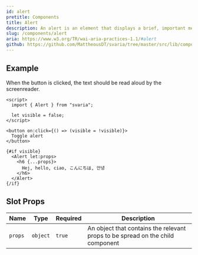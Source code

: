 ```yaml
---
id: alert
pretitle: Components
title: Alert
description: An alert is an element that displays a brief, important message in a way that attracts the user's attention without interrupting the user's task. Dynamically rendered alerts are automatically announced by most screen readers, and in some operating systems, they may trigger an alert sound. It is important to note that, at this time, screen readers do not inform users of alerts that are present on the page before page load completes.
slug: /components/alert
aria: https://www.w3.org/TR/wai-aria-practices-1.1/#alert
github: https://github.com/MattheousDT/svaria/tree/master/src/lib/components/alert/alert.svelte
---
```


<script>
  import AlertExample from "$examples/components/alert.example.svelte";
  import Example from "$site/components/example.svelte";
</script>

## Example

When the button is clicked, the text should be read aloud by the screenreader.

<Example value={66}>

<span slot="preview">
  <AlertExample />
</span>

```svelte
<script>
  import { Alert } from "svaria";

  let visible = false;
</script>

<button on:click={() => (visible = !visible)}>
  Toggle alert
</button>

{#if visible}
  <Alert let:props>
    <h6 {...props}>
      Hej, hello, ciao, こんにちは, 안녕
    </h6>
  </Alert>
{/if}
```

</Example>

## Slot Props

| Name    | Type     | Required | Description                                                                    |
| ------- | -------- | -------- | ------------------------------------------------------------------------------ |
| `props` | `object` | `true`   | An object that contains the relevant props to be spread on the child component |
